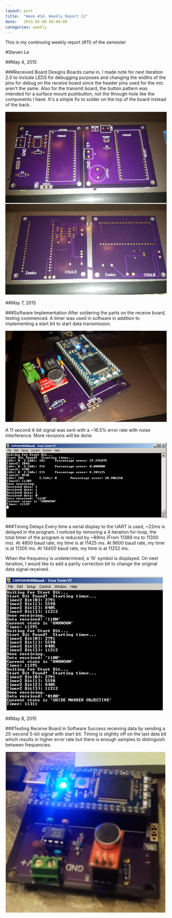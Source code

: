 ```yaml
---
layout: post
title:  "Week #14- Weekly Report 11"
date:   2015-05-08 00:00:00
categories: weekly
---
```


This is my continuing weekly report (#11) of the semester

#Steven Le

##May 4, 2015

###Received Board Designs
Boards came in.  I made note for next iteration 2.0 to include LEDS for debugging purposes and changing the widths of the pins for debug on the receive board since the header pins used for the mic aren't the same.  Also for the transmit board, the button pattern was intended for a surface mount pushbutton, not the through-hole like the components I have.  It's a simple fix to solder on the top of the board instead of the back.

![Board Front](/images/am_board1.0_front.jpg)
![Board Back](/images/am_board1.0_back.jpg)

##May 7, 2015

###Software Implementation
After soldering the parts on the receive board, testing commenced.  A timer was used in software in addition to implementing a start bit to start data transmission.

![Board Soldered](/images/am_board1.0_soldered.jpg)

A 11 second 4-bit signal was sent with a ~16.5% error rate with noise interference.  More revisions will be done.

![Software implementation](/images/am_rx1.0_test.png)

###Timing Delays
Every time a serial display to the UART is used, ~22ms is delayed in the program.  I noticed by removing a 4 iteration for-loop, the total timer of the program is reduced by ~89ms (From 11389 ms to 11300 ms).
At 4800 baud rate, my time is at 11425 ms.
At 9600 baud rate, my time is at 11300 ms.
At 14400 baud rate, my time is at 11252 ms.

When the frequency is undetermined, a 'N' symbol is displayed.  On next iteration, I would like to add a parity correction bit to change the original data signal received.

![Unknown Bit](/images/am_rx1.0_test_N.png)

##May 8, 2015

###Testing Receive Board in Software
Success receiving data by sending a 25-second 5-bit signal with start bit.  Timing is slightly off on the last data bit which results in higher error rate but there is enough samples to distinguish between frequencies.

[![Live Software Testing](/images/am_thumbnail.png)](https://youtu.be/AyZgAijJ45s "Live Software Testing")